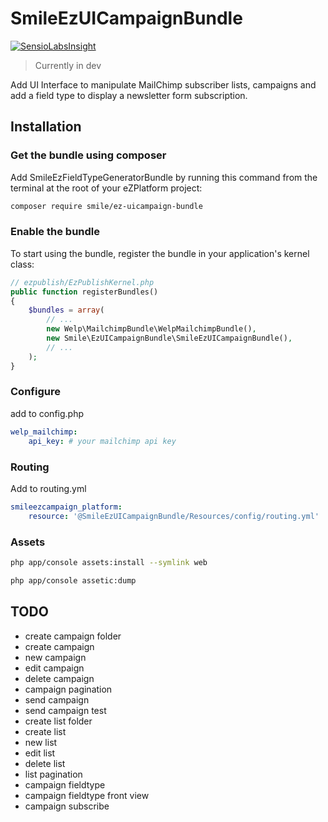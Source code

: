 # SmileEzUICampaignBundle

[![SensioLabsInsight](https://insight.sensiolabs.com/projects/5bc93a4c-3089-419c-85c2-caa87d625f26/mini.png)](https://insight.sensiolabs.com/projects/5bc93a4c-3089-419c-85c2-caa87d625f26)

> Currently in dev

Add UI Interface to manipulate MailChimp subscriber lists, campaigns 
and add a field type to display a newsletter form subscription. 


## Installation

### Get the bundle using composer

Add SmileEzFieldTypeGeneratorBundle by running this command from the terminal at the root of
your eZPlatform project:

```bash
composer require smile/ez-uicampaign-bundle
```


### Enable the bundle

To start using the bundle, register the bundle in your application's kernel class:

```php
// ezpublish/EzPublishKernel.php
public function registerBundles()
{
    $bundles = array(
        // ...
        new Welp\MailchimpBundle\WelpMailchimpBundle(),
        new Smile\EzUICampaignBundle\SmileEzUICampaignBundle(),
        // ...
    );
}
```

### Configure

add to config.php

```yaml
welp_mailchimp:
    api_key: # your mailchimp api key
```

### Routing

Add to routing.yml

```yaml
smileezcampaign_platform:
    resource: '@SmileEzUICampaignBundle/Resources/config/routing.yml'
```

### Assets

```bash
php app/console assets:install --symlink web

php app/console assetic:dump
```

## TODO

* create campaign folder
* create campaign
* new campaign
* edit campaign
* delete campaign
* campaign pagination
* send campaign
* send campaign test
* create list folder
* create list
* new list
* edit list
* delete list
* list pagination
* campaign fieldtype
* campaign fieldtype front view
* campaign subscribe